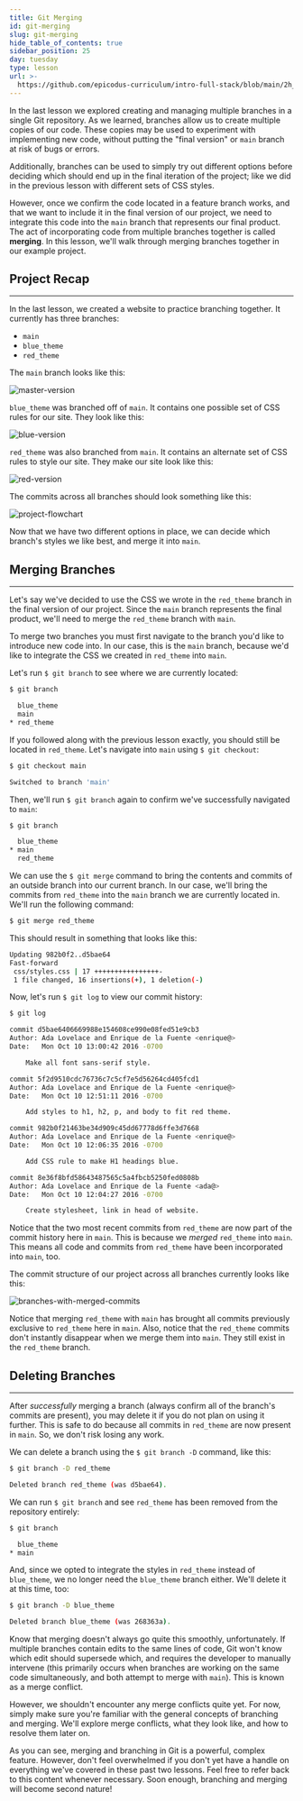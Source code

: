 ```yaml
---
title: Git Merging
id: git-merging
slug: git-merging
hide_table_of_contents: true
sidebar_position: 25
day: tuesday
type: lesson
url: >-
  https://github.com/epicodus-curriculum/intro-full-stack/blob/main/2h_git_merging.md
---
```


In the last lesson we explored creating and managing multiple branches in a single Git repository. As we learned, branches allow us to create multiple copies of our code. These copies may be used to experiment with implementing new code, without putting the "final version" or `main` branch at risk of bugs or errors.

Additionally, branches can be used to simply try out different options before deciding which should end up in the final iteration of the project; like we did in the previous lesson with different sets of CSS styles.

However, once we confirm the code located in a feature branch works, and that we want to include it in the final version of our project, we need to integrate this code into the `main` branch that represents our final product. The act of incorporating code from multiple branches together is called **merging**. In this lesson, we'll walk through merging branches together in our example project.

## Project Recap

---

In the last lesson, we created a website to practice branching together. It currently has three branches:

* `main`
* `blue_theme`
* `red_theme`

The `main` branch looks like this:

![master-version](https://learnhowtoprogram.s3.us-west-2.amazonaws.com/INTRO/week1-html-css/Git+Branching+and+Merging+Lessons/test-site-blue-headers.png)

`blue_theme` was branched off of `main`. It contains one possible set of CSS rules for our site. They look like this:

![blue-version](https://learnhowtoprogram.s3.us-west-2.amazonaws.com/INTRO/week1-html-css/Git+Branching+and+Merging+Lessons/test-site-blue-theme.png)

`red_theme` was also branched from `main`. It contains an alternate set of CSS rules to style our site. They make our site look like this:

![red-version](https://learnhowtoprogram.s3.us-west-2.amazonaws.com/INTRO/week1-html-css/Git+Branching+and+Merging+Lessons/red-theme-with-sans-serif.png)

The commits across all branches should look something like this:

![project-flowchart](https://learnhowtoprogram.s3.us-west-2.amazonaws.com/INTRO/week1-html-css/Git+Branching+and+Merging+Lessons/flow-chart-3.png)

Now that we have two different options in place, we can decide which branch's styles we like best, and merge it into `main`.

## Merging Branches

---

Let's say we've decided to use the CSS we wrote in the `red_theme` branch in the final version of our project. Since the `main` branch represents the final product, we'll need to merge the `red_theme` branch with `main`.

To merge two branches you must first navigate to the branch you'd like to introduce new code into. In our case, this is the `main` branch, because we'd like to integrate the CSS we created in `red_theme` into `main`.

Let's run `$ git branch` to see where we are currently located:

```bash
$ git branch

  blue_theme
  main
* red_theme
```

If you followed along with the previous lesson exactly, you should still be located in `red_theme`. Let's navigate into `main` using `$ git checkout`:

```bash
$ git checkout main

Switched to branch 'main'
```

Then, we'll run `$ git branch` again to confirm we've successfully navigated to `main`:

```bash
$ git branch

  blue_theme
* main
  red_theme
```

We can use the `$ git merge` command to bring the contents and commits of an outside branch into our current branch. In our case, we'll bring the commits from `red_theme` into the `main` branch we are currently located in. We'll run the following command:

```bash
$ git merge red_theme
```

This should result in something that looks like this:

```bash
Updating 982b0f2..d5bae64
Fast-forward
 css/styles.css | 17 ++++++++++++++++-
 1 file changed, 16 insertions(+), 1 deletion(-)
```

Now, let's run `$ git log`  to view our commit history:

```bash
$ git log

commit d5bae6406669988e154608ce990e08fed51e9cb3
Author: Ada Lovelace and Enrique de la Fuente <enrique@>
Date:   Mon Oct 10 13:00:42 2016 -0700

    Make all font sans-serif style.

commit 5f2d9510cdc76736c7c5cf7e5d56264cd405fcd1
Author: Ada Lovelace and Enrique de la Fuente <enrique@>
Date:   Mon Oct 10 12:51:11 2016 -0700

    Add styles to h1, h2, p, and body to fit red theme.

commit 982b0f21463be34d909c45dd67778d6ffe3d7668
Author: Ada Lovelace and Enrique de la Fuente <enrique@>
Date:   Mon Oct 10 12:06:35 2016 -0700

    Add CSS rule to make H1 headings blue.

commit 8e36f8bfd58643487565c5a4fbcb5250fed0808b
Author: Ada Lovelace and Enrique de la Fuente <ada@>
Date:   Mon Oct 10 12:04:27 2016 -0700

    Create stylesheet, link in head of website.
```

Notice that the two most recent commits from `red_theme` are now part of the commit history here in `main`. This is because we _merged_ `red_theme` into `main`. This means all code and commits from `red_theme` have been incorporated into `main`, too.

The commit structure of our project across all branches currently looks like this:

![branches-with-merged-commits](https://learnhowtoprogram.s3.us-west-2.amazonaws.com/INTRO/week1-html-css/Git+Branching+and+Merging+Lessons/flow-chart-4.png)

Notice that merging `red_theme` with `main` has brought all commits previously exclusive to `red_theme` here in `main`. Also, notice that the `red_theme` commits don't instantly disappear when we merge them into `main`. They still exist in the `red_theme` branch.

## Deleting Branches

---

After _successfully_ merging a branch (always confirm all of the branch's commits are present), you may delete it if you do not plan on using it further. This is safe to do because all commits in `red_theme` are now present in `main`. So, we don't risk losing any work.

We can delete a branch using the `$ git branch -D` command, like this:

```bash
$ git branch -D red_theme

Deleted branch red_theme (was d5bae64).
```

We can run `$ git branch`  and see `red_theme` has been removed from the repository entirely:

```bash
$ git branch

  blue_theme
* main
```

And, since we opted to integrate the styles in `red_theme` instead of `blue_theme`, we no longer need the `blue_theme` branch either. We'll delete it at this time, too:

```bash
$ git branch -D blue_theme

Deleted branch blue_theme (was 268363a).
```

Know that merging doesn't always go quite this smoothly, unfortunately. If multiple branches contain edits to the same lines of code, Git won't know which edit should supersede which, and requires the developer to manually intervene (this primarily occurs when branches are working on the same code simultaneously, and both attempt to merge with `main`).  This is known as a merge conflict.

However, we shouldn't encounter any merge conflicts quite yet. For now, simply make sure you're familiar with the general concepts of branching and merging. We'll explore merge conflicts, what they look like, and how to resolve them later on.

As you can see, merging and branching in Git is a powerful, complex feature. However, don't feel overwhelmed if you don't yet have a handle on everything we've covered in these past two lessons. Feel free to refer back to this content whenever necessary. Soon enough, branching and merging will become second nature! 
